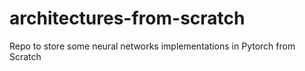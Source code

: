 # architectures-from-scratch
Repo to store some neural networks implementations in Pytorch from Scratch
